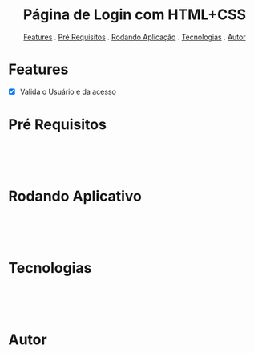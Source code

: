 <div align="center">
    <h1>Página de Login com HTML+CSS</h1>
</div>

<p align="center">
    <a href="#features">Features</a> .
    <a href="#pré-requisitos">Pré Requisitos</a> .
    <a href="#rodando-o-app">Rodando Aplicação</a> .
    <a href="#tecnologias">Tecnologias</a> .
    <a href="#autor">Autor</a>
</p>

# Features

- [x] Valida o Usuário e da acesso 

# Pré Requisitos

<br>
<br>
<br>

# Rodando Aplicativo

<br>
<br>
<br>

# Tecnologias

<br>
<br>
<br>


# Autor



